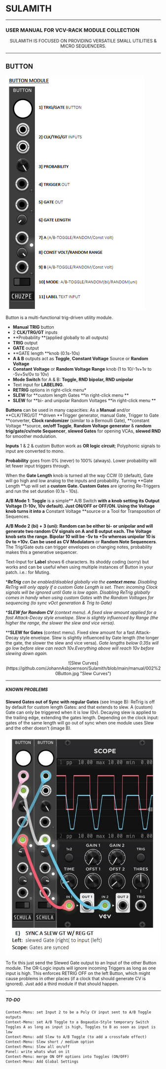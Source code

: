 # SULAMITH
------------

### USER MANUAL FOR VCV-RACK MODULE COLLECTION
<p style="text-align: center;"> SULAMITH IS FOCUSED ON PROVIDING VERSATILE SMALL UTILITIES & MICRO SEQUENCERS.</p>

------------

## BUTTON
![Button](https://github.com/JohannAsbjoernson/Sulamith/blob/main/manual/001%20Button.jpg "Button")

Button is a multi-functional trig-driven utility module.
-  **Manual TRIG** button
- 2 **CLK/TRG/GT** inputs
- **Probability **(applied globally to all outputs)
- **TRIG** output
- **GATE** output
- **GATE length **knob (0.1s-10s)
- **A & B** outputs act as **Toggle**, **Constant Voltage** Source or **Random Voltage**
- **Constant Voltage** or **Random Voltage Range** knob (1 to 10/-1v+1v to -5v+5v/0v to 10v)
- **Mode Switch** for A & B: **Toggle, RND bipolar, RND unipolar**
- Text input for **LABELING**.
- **RETRIG** options in right-click menu*
- **SLEW** for **custom length Gates **in right-click menu **
- **SLEW** for **bi- and unipolar Random Voltages **in right-click menu **

**Buttons** can be used in many capacities:
As a **Manual** and/or **CLK/TRG/GT **driven **Trigger generator, manual Gate, Trigger to Gate **converter, **Clock randomizer** (similar to a Bernoulli Gate), **constant Voltage **source, **on/off Toggle**, **Random Voltage generator** & **random trig/gate/cv/note Sequencer**, **slewed Gates** for opening VCAs, **slewed RND** for smoother modulation.

**Inputs** 1 & 2 & custom Button work as **OR logic circuit**;
Polyphonic signals to input are converted to mono.

**Probability** goes from 0% (never) to 100% (always).
Lower probability will let fewer input triggers through.

When the **Gate Length** knob is turned all the way CCW (0 (default), Gate will go high and low analog to the inputs and probability.
Turning **Gate Length **up will set a **custom Gate. Custom Gates** are ignoring Re-Triggers and run the set duration (0.1s - 10s).

**A/B Mode 1**:
**Toggle** is a simple** A/B Switch **with a knob setting its Output Voltage (1-10v, 10v default).
Just ON/OFF or OFF/ON. Using the Voltage knob turns it into a** Constant Voltage **source or a Tool for Transposition of Sequences.

**A/B Mode 2 **(bi) + 3 (uni):
**Random** can be either bi- or unipolar and will generate two random CV signals on A and B output each. The Voltage knob sets the range. Bipolar 10 will be -5v to +5v whereas unipolar 10 is 0v to +10v.
Can be used as** CV Modulators** or **Random Note Sequencers**.  The Trig/Gate outs can trigger envelopes on changing notes, probability makes this a generative sequencer.

Text-Input for **Label** shows 6 characters. Its shoddy coding (sorry) but works and can be useful when using multiple instances of Button in your patch. i.e.: for Muting.

****ReTrig** can be enabled/disabled globally via the **context menu**. Disabling ReTrig will only apply if a custom Gate Length is set. Then: incoming Clock signals will be ignored until Gate is low again. Disabling ReTrig globally comes in handy when using custom Gates with the Random Voltages for sequencing (to sync vOct generation & Trig to Gate)*

****SLEW for Random CV** (context menu). A fixed slew amount applied for a fast Attack-Decay style envelope. Slew is slightly influenced by Range (the higher the range, the slower the slew and vice versa).*

****SLEW for Gates**  (context menu). Fixed slew amount for a fast Attack-Decay style envelope. Slew is slightly influenced by Gate length (the longer the gate, the slower the slew and vice versa).
*Gate lengths below 0.35s will go low before slew can reach 10v.Everything above will reach 10v before slewing down again.*

<p style="text-align: center;">![Slew Curves](https://github.com/JohannAsbjoernson/Sulamith/blob/main/manual/002%20Button.jpg "Slew Curves")</p>


------------
##### KNOWN PROBLEMS
**Slewed Gates out of Sync with regular Gates** (see Image B):
ReTrig is off by default for custom length Gates: and that extends to slew.
A (custom) Gate can only be triggered when it is low (0v).
Decaying slew is applied to the trailing edge, extending the gates length.
Depending on the clock input: gates of the same length will go out of sync when one module uses Slew and the other doesn't (image B).

![Slewed and Unslewed Gate fix](https://github.com/JohannAsbjoernson/Sulamith/blob/main/manual/003%20Button.jpg "Slewed and Unslewed Gate fix")

To fix this just send the Slewed Gate output to an Input of the other Button module.
The OR-Logic inputs will ignore incoming Triggers as long as one input is high.
This enforces RETRIG OFF on the left Button, which might cause problems in other places (if a clock that should generate CV is ignored). Just add a third module if that should happen.

------------

##### TO-DO
	Context-Menu: set Input 2 to be a Poly CV input sent to A/B Toggle outputs
	Context-Menu: set A/B Toggle to a Bogaudio-Style temporary Switch Toggles A as long as input is high, Toggles to B as soon as input is low
	Context-Menu: add Slew to A/B Toggle (to add a crossfade effect)
	Context-Menu: Slew short / medium option
	Context-Menu: Slew all on/off
	Panel: write whats what on it
	Context-Menu: merge ON OFF options into Toggles (ON/OFF)
	Context-Menu: Add Global Settings
